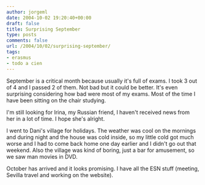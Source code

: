 ```yaml
---
author: jorgeml
date: 2004-10-02 19:20:40+00:00
draft: false
title: Surprising September
type: posts
comments: false
url: /2004/10/02/surprising-september/
tags:
- erasmus
- todo a cien
---
```


September is a critical month because usually it's full of exams. I took 3 out of 4 and I passed 2 of them. Not bad but it could be better. It's even surprising considering how bad were most of my exams. Most of the time I have been sitting on the chair studying.

I'm still looking for Irina, my Russian friend, I haven't received news from her in a lot of time. I hope she's alright.

I went to Dani's village for holidays. The weather was cool on the mornings and during night and the house was cold inside, so my little cold got much worse and I had to come back home one day earlier and I didn't go out that weekend. Also the village was kind of boring, just a bar for amusement, so we saw man movies in DVD.

October has arrived and it looks promising. I have all the ESN stuff (meeting, Sevilla travel and working on the website).
